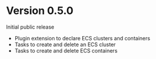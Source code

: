 # Version 0.5.0
Initial public release
* Plugin extension to declare ECS clusters and containers
* Tasks to create and delete an ECS cluster
* Tasks to create and delete ECS containers
